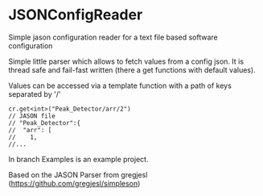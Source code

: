 # JSONConfigReader
Simple jason configuration reader for a text file based software configuration

Simple little parser which allows to fetch values from a config json.
It is thread safe and fail-fast written (there a get functions with default values).

Values can be accessed via a template function with a path of keys separated by '/'

    cr.get<int>("Peak_Detector/arr/2")
    // JASON file
    // "Peak_Detector":{
    //  "arr": [
    //    1,
    //...

In branch Examples is an example project.

Based on the JASON Parser from gregjesl (https://github.com/gregjesl/simpleson)
